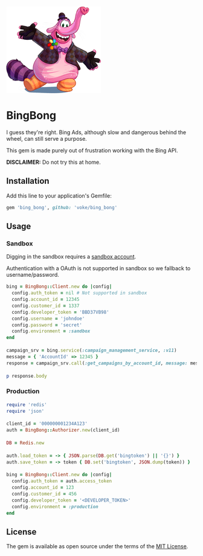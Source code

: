 
![BingBong](https://raw.githubusercontent.com/voke/bing_bong/master/bingbong.png)

# BingBong

I guess they're right. Bing Ads, although slow and dangerous behind the wheel,
can still serve a purpose.

This gem is made purely out of frustration working with the Bing API.

**DISCLAIMER:** Do not try this at home.

## Installation

Add this line to your application's Gemfile:

```ruby
gem 'bing_bong', github: 'voke/bing_bong'
```

## Usage

### Sandbox

Digging in the sandbox requires a [sandbox account](https://docs.microsoft.com/en-us/bingads/guides/sandbox).

Authentication with a OAuth is not supported in sandbox so we fallback to username/password.

```ruby
bing = BingBong::Client.new do |config|
  config.auth_token = nil # Not supported in sandbox
  config.account_id = 12345
  config.customer_id = 1337
  config.developer_token = 'BBD37VB98'
  config.username = 'johndoe'
  config.password = 'secret'
  config.environment = :sandbox
end

campaign_srv = bing.service(:campaign_management_service, :v11)
message = { 'AccountId' => 12345 }
response = campaign_srv.call(:get_campaigns_by_account_id, message: message)

p response.body

```

### Production

```ruby
require 'redis'
require 'json'

client_id = '000000001234A123'
auth = BingBong::Authorizer.new(client_id)

DB = Redis.new

auth.load_token = -> { JSON.parse(DB.get('bingtoken') || '{}') }
auth.save_token = -> token { DB.set('bingtoken', JSON.dump(token)) }

bing = BingBong::Client.new do |config|
  config.auth_token = auth.access_token
  config.account_id = 123
  config.customer_id = 456
  config.developer_token = '<DEVELOPER_TOKEN>'
  config.environment = :production
end
```

## License

The gem is available as open source under the terms of the [MIT License](http://opensource.org/licenses/MIT).
